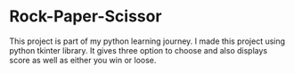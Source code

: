 # Rock-Paper-Scissor
This project is part of my python learning journey.
I made this project using python tkinter library.
It gives three option to choose and also displays score as well as either you win or loose.

